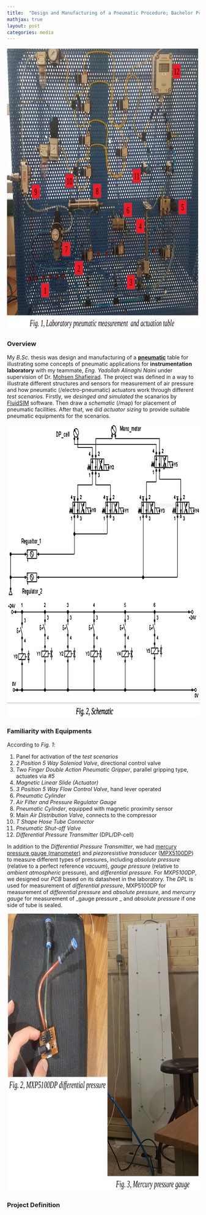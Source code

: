 ```yaml
---
title:  "Design and Manufacturing of a Pneumatic Procedure; Bachelor Project"
mathjax: true
layout: post
categories: media
---
```


<p style="text-align:center;">
    <img width="837" height="739" src="/img/pneumatic_table/pneumatic_table_whole_setup.png" alt="laboratory prenumatic table">
</p>

### Overview

My _B.Sc._ thesis was design and manufacturing of a [__pneumatic__](https://en.wikipedia.org/wiki/Pneumatics) table for illustrating some concepts of pneumatic applications for __instrumentation laboratory__ with my teammate, _Eng. Yadollah Alinaghi Naini_ under supervision of Dr. [Mohsen Shafieirad](https://faculty.kashanu.ac.ir/mshafieirad/en). The project was defined in a way to illustrate different structures and sensors for measurement of air pressure and how pneumatic (/electro-pneumatic) actuators work through different _test scenarios_. Firstly, we _desinged and simulated_ the scanarios by [FluidSIM](https://www.festo.com/in/en/e/technical-education/digital-learning/virtual-simulation-and-modelling-id_31275/) software. Then draw a _schematic_ (/map) for placement of pneumatic facilities. After that, we did _actuator sizing_ to provide suitable pneumatic equipments for the scenarios.

<p style="text-align:center;">
    <img width="888" height="766" src="/img/pneumatic_table/pneumatic_schematic.png" alt="laboratory prenumatic table">
</p>

### Familiarity with Equipments

According to _Fig. 1_:
1. Panel for activation of the _test scenarios_
2. _2 Position 5 Way Soleniod Valve_, directional control valve
3. _Two Finger Double Action Pneumatic Gripper_, parallel gripping type, actuates via _#5_
4. _Magnetic Linear Slide (Actuator)_
5. _3 Position 5 Way Flow Control Valve_, hand lever operated
6. _Pneumatic Cylinder_
7. _Air Filter and Pressure Regulator Gauge_
8. _Pneumatic Cylinder_, equipped with magnetic proximity sensor
9. Main _Air Distribution Valve_, connects to the compressor
10. _T Shape Hose Tube Connector_
11. _Pneumatic Shut-off Valve_
12. _Differential Pressure Transmitter_ (DPL/DP-cell)

In addition to the _Differential Pressure Transmitter_, we had [mercury pressure gauge (manometer)](https://en.wikipedia.org/wiki/Mercury_pressure_gauge) and _piezoresistive transducer_ ([MPX5100DP](https://www.nxp.com/part/MPX5100DP#/)) to measure different types of pressures, including _absolute pressure_ (relative to a perfect reference _vacuum_), _gauge pressure_ (relative to _ambient atmospheric_ pressure), and _differential pressure_. For _MXP5100DP_, we designed our _PCB_ based on its datasheet in the laboratory. The _DPL_ is used for measurement of _differential pressure_, MXP5100DP for measurement of _differential pressure_ and _absolute pressure_, and _mercurry gauge_ for measurement of _gauge pressure _ and _absolute pressure_ if one side of tube is sealed.

<p style="text-align:center;">
    <img width="827" height="725" src="/img/pneumatic_table/pressure_gauge.png" alt="MPX5100DP and mercurry pressure gauge">
</p>

### Project Definition





